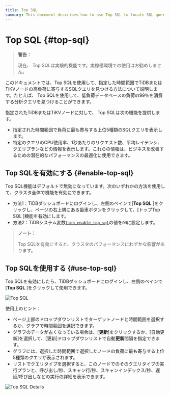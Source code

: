 ```yaml
---
title: Top SQL
summary: This document describes how to use Top SQL to locate SQL queries that contribute to a high load.
---
```


# Top SQL {#top-sql}

> **警告：**
>
> 現在、 Top SQLは実験的機能です。実稼働環境での使用はお勧めしません。

このドキュメントでは、Top SQLを使用して、指定した時間範囲でTiDBまたはTiKVノードの高負荷に寄与するSQLクエリを見つける方法について説明します。たとえば、 Top SQLを使用して、低負荷データベースの負荷の99％を消費する分析クエリを見つけることができます。

指定されたTiDBまたはTiKVノードに対して、 Top SQLは次の機能を提供します。

-   指定された時間範囲で負荷に最も寄与する上位5種類のSQLクエリを表示します。
-   特定のクエリのCPU使用率、1秒あたりのリクエスト数、平均レイテンシ、クエリプランなどの情報を表示します。これらの情報は、ビジネスを改善するための潜在的なパフォーマンスの最適化に使用できます。

## Top SQLを有効にする {#enable-top-sql}

Top SQL機能はデフォルトで無効になっています。次のいずれかの方法を使用して、クラスタ全体で機能を有効にできます。

-   方法1：TiDBダッシュボードにログインし、左側のペインで[**Top SQL** ]をクリックし、ページの右上隅にある歯車ボタンをクリックして、[トップTop SQL ]機能を有効にします。
-   方法2：TiDBシステム変数[`tidb_enable_top_sql`](/system-variables.md#tidb_enable_top_sql-new-in-v540)の値を`ON`に設定します。

> **ノート：**
>
> Top SQLを有効にすると、クラスタのパフォーマンスにわずかな影響があります。

## Top SQLを使用する {#use-top-sql}

Top SQLを有効にしたら、TiDBダッシュボードにログインし、左側のペインで[**Top SQL** ]をクリックして使用できます。

![Top SQL](https://docs-download.pingcap.com/media/images/docs/dashboard/top-sql-overview.png)

使用上のヒント：

-   ページ上部のドロップダウンリストでターゲットノードと時間範囲を選択するか、グラフで時間範囲を選択できます。
-   グラフのデータが古くなっている場合は、[**更新**]をクリックするか、[自動更新]を選択して、[更新]ドロップダウンリストで自動<strong>更新</strong>間隔を指定できます。
-   グラフには、選択した時間範囲で選択したノードの負荷に最も寄与する上位5種類のクエリが表示されます。
-   リストでクエリタイプを選択すると、このノードでのそのクエリタイプの実行プランと、呼び出し/秒、スキャン行/秒、スキャンインデックス/秒、遅延/呼び出しなどの実行の詳細を表示できます。

![Top SQL Details](https://docs-download.pingcap.com/media/images/docs/dashboard/top-sql-details.png)

